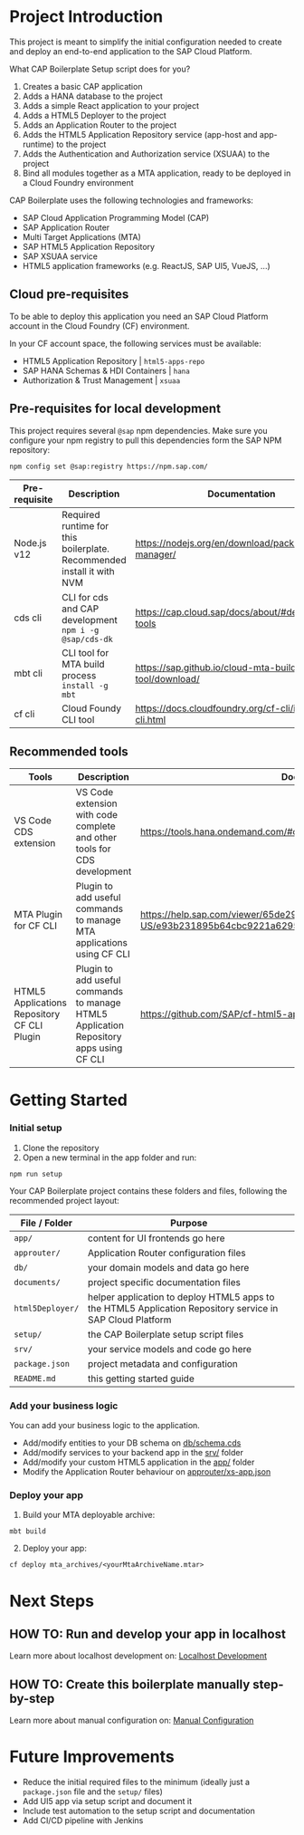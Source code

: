 # Project Introduction

This project is meant to simplify the initial configuration needed to create and deploy an end-to-end application to the SAP Cloud Platform.

What CAP Boilerplate Setup script does for you?

1. Creates a basic CAP application
2. Adds a HANA database to the project
3. Adds a simple React application to your project
4. Adds a HTML5 Deployer to the project
5. Adds an Application Router to the project
6. Adds the HTML5 Application Repository service (app-host and app-runtime) to the project
7. Adds the Authentication and Authorization service (XSUAA) to the project
8. Bind all modules together as a MTA application, ready to be deployed in a Cloud Foundry environment

CAP Boilerplate uses the following technologies and frameworks:

- SAP Cloud Application Programming Model (CAP)
- SAP Application Router
- Multi Target Applications (MTA)
- SAP HTML5 Application Repository
- SAP XSUAA service
- HTML5 application frameworks (e.g. ReactJS, SAP UI5, VueJS, ...)

## Cloud pre-requisites

To be able to deploy this application you need an SAP Cloud Platform account in the Cloud Foundry (CF) environment.

In your CF account space, the following services must be available:

- HTML5 Application Repository | `html5-apps-repo`
- SAP HANA Schemas & HDI Containers | `hana`
- Authorization & Trust Management | `xsuaa`

## Pre-requisites for local development

This project requires several `@sap` npm dependencies. Make sure you configure your npm registry to pull this dependencies form the SAP NPM repository:

```
npm config set @sap:registry https://npm.sap.com/
```

| Pre-requisite | Description                                                            | Documentation                                            |
| ------------- | ---------------------------------------------------------------------- | -------------------------------------------------------- |
| Node.js v12   | Required runtime for this boilerplate. Recommended install it with NVM | https://nodejs.org/en/download/package-manager/          |
| cds cli       | CLI for cds and CAP development <br> `npm i -g @sap/cds-dk`            | https://cap.cloud.sap/docs/about/#development-tools      |
| mbt cli       | CLI tool for MTA build process <br> `install -g mbt`                   | https://sap.github.io/cloud-mta-build-tool/download/     |
| cf cli        | Cloud Foundy CLI tool                                                  | https://docs.cloudfoundry.org/cf-cli/install-go-cli.html |

## Recommended tools

| Tools                                       | Description                                                                            | Documentation                                                                                                  |
| ------------------------------------------- | -------------------------------------------------------------------------------------- | -------------------------------------------------------------------------------------------------------------- |
| VS Code CDS extension                       | VS Code extension with code complete and other tools for CDS development               | https://tools.hana.ondemand.com/#cloud-vscodecds                                                               |
| MTA Plugin for CF CLI                       | Plugin to add useful commands to manage MTA applications using CF CLI                  | https://help.sap.com/viewer/65de2977205c403bbc107264b8eccf4b/Cloud/en-US/e93b231895b64cbc9221a62953563a6f.html |
| HTML5 Applications Repository CF CLI Plugin | Plugin to add useful commands to manage HTML5 Application Repository apps using CF CLI | https://github.com/SAP/cf-html5-apps-repo-cli-plugin                                                           |

# Getting Started

### Initial setup

1. Clone the repository
2. Open a new terminal in the app folder and run:

```
npm run setup
```

Your CAP Boilerplate project contains these folders and files, following the recommended project layout:

| File / Folder    | Purpose                                                                                                   |
| ---------------- | --------------------------------------------------------------------------------------------------------- |
| `app/`           | content for UI frontends go here                                                                          |
| `approuter/`     | Application Router configuration files                                                                    |
| `db/`            | your domain models and data go here                                                                       |
| `documents/`     | project specific documentation files                                                                      |
| `html5Deployer/` | helper application to deploy HTML5 apps to the HTML5 Application Repository service in SAP Cloud Platform |
| `setup/`         | the CAP Boilerplate setup script files                                                                    |
| `srv/`           | your service models and code go here                                                                      |
| `package.json`   | project metadata and configuration                                                                        |
| `README.md`      | this getting started guide                                                                                |

### Add your business logic

You can add your business logic to the application.

- Add/modify entities to your DB schema on [db/schema.cds](db/schema.cds)
- Add/modify services to your backend app in the [srv/](srv/) folder
- Add/modify your custom HTML5 application in the [app/](app/) folder
- Modify the Application Router behaviour on [approuter/xs-app.json](approuter/xs-app.json)

### Deploy your app

1. Build your MTA deployable archive:

```
mbt build
```

2. Deploy your app:

```
cf deploy mta_archives/<yourMtaArchiveName.mtar>
```

# Next Steps

## HOW TO: Run and develop your app in localhost

Learn more about localhost development on: [Localhost Development](documents/LocalhostDevelopment.md)

## HOW TO: Create this boilerplate manually step-by-step

Learn more about manual configuration on: [Manual Configuration](documents/ManualConfig.md)

# Future Improvements

- Reduce the initial required files to the minimum (ideally just a `package.json` file and the `setup/` files)
- Add UI5 app via setup script and document it
- Include test automation to the setup script and documentation
- Add CI/CD pipeline with Jenkins
